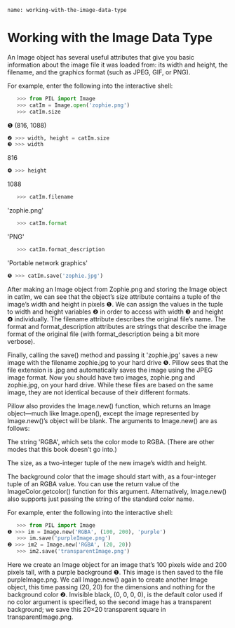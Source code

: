 ```ngMeta
name: working-with-the-image-data-type
```
# Working with the Image Data Type
An Image object has several useful attributes that give you basic information about the image file it was loaded from: its width and height, the filename, and the graphics format (such as JPEG, GIF, or PNG).

For example, enter the following into the interactive shell:

```python
   >>> from PIL import Image
   >>> catIm = Image.open('zophie.png')
   >>> catIm.size
```
❶ (816, 1088)
```python
❷ >>> width, height = catIm.size
❸ >>> width
```
   816
```python
❹ >>> height
```
   1088
```python
   >>> catIm.filename
```
   'zophie.png'
```python
   >>> catIm.format
```
   'PNG'
```python
   >>> catIm.format_description
```
   'Portable network graphics'
```python
❺ >>> catIm.save('zophie.jpg')
```
After making an Image object from Zophie.png and storing the Image object in catIm, we can see that the object’s size attribute contains a tuple of the image’s width and height in pixels ❶. We can assign the values in the tuple to width and height variables ❷ in order to access with width ❸ and height ❹ individually. The filename attribute describes the original file’s name. The format and format_description attributes are strings that describe the image format of the original file (with format_description being a bit more verbose).

Finally, calling the save() method and passing it 'zophie.jpg' saves a new image with the filename zophie.jpg to your hard drive ❺. Pillow sees that the file extension is .jpg and automatically saves the image using the JPEG image format. Now you should have two images, zophie.png and zophie.jpg, on your hard drive. While these files are based on the same image, they are not identical because of their different formats.

Pillow also provides the Image.new() function, which returns an Image object—much like Image.open(), except the image represented by Image.new()’s object will be blank. The arguments to Image.new() are as follows:

The string 'RGBA', which sets the color mode to RGBA. (There are other modes that this book doesn’t go into.)

The size, as a two-integer tuple of the new image’s width and height.

The background color that the image should start with, as a four-integer tuple of an RGBA value. You can use the return value of the ImageColor.getcolor() function for this argument. Alternatively, Image.new() also supports just passing the string of the standard color name.

For example, enter the following into the interactive shell:

```python
   >>> from PIL import Image
❶ >>> im = Image.new('RGBA', (100, 200), 'purple')
   >>> im.save('purpleImage.png')
❷ >>> im2 = Image.new('RGBA', (20, 20))
   >>> im2.save('transparentImage.png')
```
Here we create an Image object for an image that’s 100 pixels wide and 200 pixels tall, with a purple background ❶. This image is then saved to the file purpleImage.png. We call Image.new() again to create another Image object, this time passing (20, 20) for the dimensions and nothing for the background color ❷. Invisible black, (0, 0, 0, 0), is the default color used if no color argument is specified, so the second image has a transparent background; we save this 20×20 transparent square in transparentImage.png.

